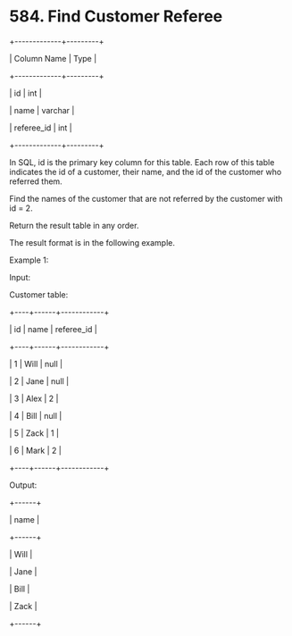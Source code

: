 # 584. Find Customer Referee

+-------------+---------+

| Column Name | Type |

+-------------+---------+

| id | int |

| name | varchar |

| referee_id | int |

+-------------+---------+

In SQL, id is the primary key column for this table.
Each row of this table indicates the id of a customer, their name, and the id of the customer who referred them.

Find the names of the customer that are not referred by the customer with id = 2.

Return the result table in any order.

The result format is in the following example.

Example 1:

Input:

Customer table:

+----+------+------------+

| id | name | referee_id |

+----+------+------------+

| 1 | Will | null |

| 2 | Jane | null |

| 3 | Alex | 2 |

| 4 | Bill | null |

| 5 | Zack | 1 |

| 6 | Mark | 2 |

+----+------+------------+

Output:

+------+

| name |

+------+

| Will |

| Jane |

| Bill |

| Zack |

+------+

